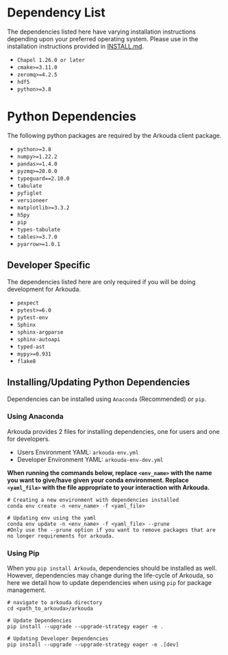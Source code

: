 # Dependency List

The dependencies listed here have varying installation instructions depending upon your preferred operating system. Please use in the installation instructions provided in [INSTALL.md](INSTALL.md).

- `Chapel 1.26.0 or later`
- `cmake>=3.11.0`
- `zeromq>=4.2.5`
- `hdf5`
- `python>=3.8`

# Python Dependencies

The following python packages are required by the Arkouda client package.

- `python>=3.8`
- `numpy>=1.22.2`
- `pandas>=1.4.0`
- `pyzmq>=20.0.0`
- `typeguard==2.10.0`
- `tabulate`
- `pyfiglet`
- `versioneer`
- `matplotlib>=3.3.2`
- `h5py`
- `pip`
- `types-tabulate`
- `tables>=3.7.0`
- `pyarrow>=1.0.1`

## Developer Specific

The dependencies listed here are only required if you will be doing development for Arkouda.

- `pexpect`
- `pytest>=6.0`
- `pytest-env`
- `Sphinx`
- `sphinx-argparse`
- `sphinx-autoapi`
- `typed-ast`
- `mypy>=0.931`
- `flake8`

## Installing/Updating Python Dependencies

Dependencies can be installed using `Anaconda` (Recommended) or `pip`. 

### Using Anaconda
Arkouda provides 2 files for installing dependencies, one for users and one for developers. 

- Users Environment YAML: `arkouda-env.yml`
- Developer Environment YAML: `arkouda-env-dev.yml`

**When running the commands below, replace `<env_name>` with the name you want to give/have given your conda environment. Replace `<yaml_file>` with the file appropriate to your interaction with Arkouda.**
```commandline
# Creating a new environment with dependencies installed
conda env create -n <env_name> -f <yaml_file>

# Updating env using the yaml 
conda env update -n <env_name> -f <yaml_file> --prune 
#Only use the --prune option if you want to remove packages that are no longer requirements for arkouda.
```

### Using Pip
When you `pip install Arkouda`, dependencies should be installed as well. However, dependencies may change during the life-cycle of Arkouda, so here we detail how to update dependencies when using `pip` for package management.

```commandline
# navigate to arkouda directory
cd <path_to_arkouda>/arkouda

# Update Dependencies
pip install --upgrade --upgrade-strategy eager -e .

# Updating Developer Dependencies
pip install --upgrade --upgrade-strategy eager -e .[dev]
```
 
